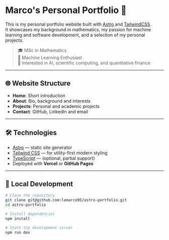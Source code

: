 # Marco's Personal Portfolio 🚀

This is my personal portfolio website built with [Astro](https://astro.build/) and [TailwindCSS](https://tailwindcss.com/).  
It showcases my background in mathematics, my passion for machine learning and software development, and a selection of my personal projects.

> 🎓 MSc in Mathematics  
> 🤖 Machine Learning Enthusiast  
> 🧠 Interested in AI, scientific computing, and quantitative finance

---

## 🌐 Website Structure

- **Home**: Short introduction
- **About**: Bio, background and interests
- **Projects**: Personal and academic projects
- **Contact**: GitHub, LinkedIn and email

---

## 🛠️ Technologies

- [Astro](https://astro.build/) — static site generator
- [Tailwind CSS](https://tailwindcss.com/) — for utility-first modern styling
- [TypeScript](https://www.typescriptlang.org/) — (optional, partial support)
- Deployed with **Vercel** or **GitHub Pages**

---

## 🚀 Local Development

```bash
# Clone the repository
git clone git@github.com:lemarco95/astro-portfolio.git
cd astro-portfolio

# Install dependencies
npm install

# Start the development server
npm run dev
